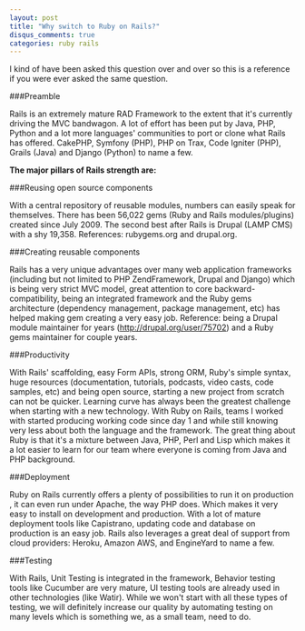 ```yaml
---
layout: post
title: "Why switch to Ruby on Rails?"
disqus_comments: true
categories: ruby rails
---
```


I kind of have been asked this question over and over so this is a reference if 
you were ever asked the same question.

###Preamble

Rails is an extremely mature RAD Framework to the extent that it's currently 
driving the MVC bandwagon. A lot of effort has been put by Java, PHP, Python and a lot more languages' communities to port or clone what Rails has offered. CakePHP, Symfony (PHP), PHP on Trax, Code Igniter (PHP), Grails (Java) and Django (Python) to name a few.

**The major pillars of Rails strength are:**

###Reusing open source components

With a central repository of reusable modules, numbers can easily speak for 
themselves. There has been 56,022 gems (Ruby and Rails modules/plugins) created 
since July 2009. The second best after Rails is Drupal (LAMP CMS) with a shy 
19,358. References: rubygems.org and drupal.org.

###Creating reusable components

Rails has a very unique advantages over many web application frameworks 
(including but not limited to PHP ZendFramework, Drupal and Django) which is 
being very strict MVC model, great attention to core backward-compatibility, 
being an integrated framework and the Ruby gems architecture (dependency 
management, package management, etc) has helped making gem creating a very easy 
job. Reference: being a Drupal module maintainer for years 
(http://drupal.org/user/75702) and a Ruby gems maintainer for couple years.

###Productivity

With Rails' scaffolding, easy Form APIs, strong ORM, Ruby's simple syntax, huge 
resources (documentation, tutorials, podcasts, video casts, code samples, etc) 
and being open source, starting a new project from scratch can not be quicker.
Learning curve has always been the greatest challenge when starting with a new 
technology. With Ruby on Rails, teams I worked with started producing working 
code since day 1 and while still knowing very less about both the language and 
the framework.
The great thing about Ruby is that it's a mixture between Java, PHP, Perl and 
Lisp which makes it a lot easier to learn for our team where everyone is coming 
from Java and PHP background.

###Deployment

Ruby on Rails currently offers a plenty of possibilities to run it on production
, it can even run under Apache, the way PHP does. Which makes it very easy to 
install on development and production.
With a lot of mature deployment tools like Capistrano, updating code and 
database on production is an easy job.
Rails also leverages a great deal of support from cloud providers: Heroku, 
Amazon AWS, and EngineYard to name a few.

###Testing

With Rails, Unit Testing is integrated in the framework, Behavior testing tools 
like Cucumber are very mature, UI testing tools are already used in other 
technologies (like Watir).
While we won't start with all these types of testing, we will definitely 
increase our quality by automating testing on many levels which is something we,
 as a small team, need to do.
